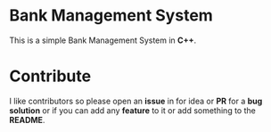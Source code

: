 # Bank Management System
This is a simple Bank Management System in **C++**.

# Contribute
I like contributors so please open an **issue** in for idea or **PR** for a **bug solution** or if you can add any **feature** to it or add something to the **README**.



